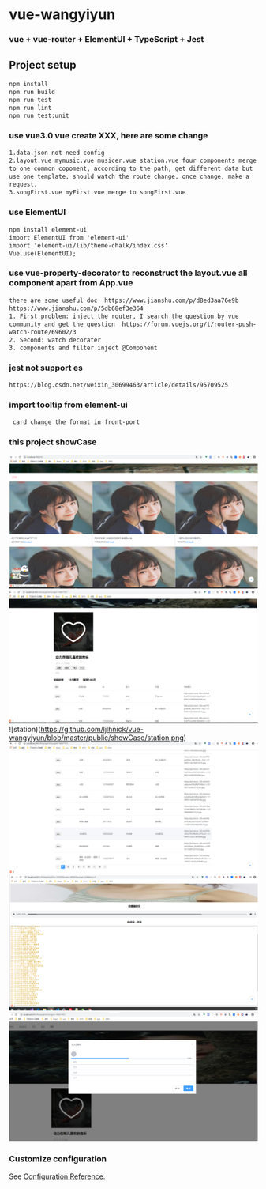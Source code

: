 # vue-wangyiyun

### vue + vue-router + ElementUI + TypeScript + Jest

## Project setup
```
npm install
npm run build
npm run test
npm run lint
npm run test:unit
```

### use vue3.0 vue create XXX, here are some change
```
1.data.json not need config 
2.layout.vue mymusic.vue musicer.vue station.vue four components merge to one common copoment, according to the path, get different data but use one template, should watch the route change, once change, make a request.
3.songFirst.vue myFirst.vue merge to songFirst.vue
```

### use ElementUI
```
npm install element-ui
import ElementUI from 'element-ui'
import 'element-ui/lib/theme-chalk/index.css'
Vue.use(ElementUI);
```

### use vue-property-decorator to reconstruct the layout.vue all component apart from App.vue
```
there are some useful doc  https://www.jianshu.com/p/d8ed3aa76e9b   https://www.jianshu.com/p/5db68ef3e364
1. First problem: inject the router, I search the question by vue community and get the question  https://forum.vuejs.org/t/router-push-watch-route/69602/3
2. Second: watch decorater 
3. components and filter inject @Component
```

### jest not support es
```
https://blog.csdn.net/weixin_30699463/article/details/95709525
```

### import tooltip from element-ui
```
 card change the format in front-port
```

### this project showCase
![the indexPage](https://github.com/ljlhnick/vue-wangyiyun/blob/master/public/showCase/menuList.png)
![playList](https://github.com/ljlhnick/vue-wangyiyun/blob/master/public/showCase/playList.png)
![station)(https://github.com/ljlhnick/vue-wangyiyun/blob/master/public/showCase/station.png)
![page](https://github.com/ljlhnick/vue-wangyiyun/blob/master/public/showCase/page.png)
![playDetail](https://github.com/ljlhnick/vue-wangyiyun/blob/master/public/showCase/playDetail.png)
![mine](https://github.com/ljlhnick/vue-wangyiyun/blob/master/public/showCase/mine.png)

### Customize configuration
See [Configuration Reference](https://cli.vuejs.org/config/).
